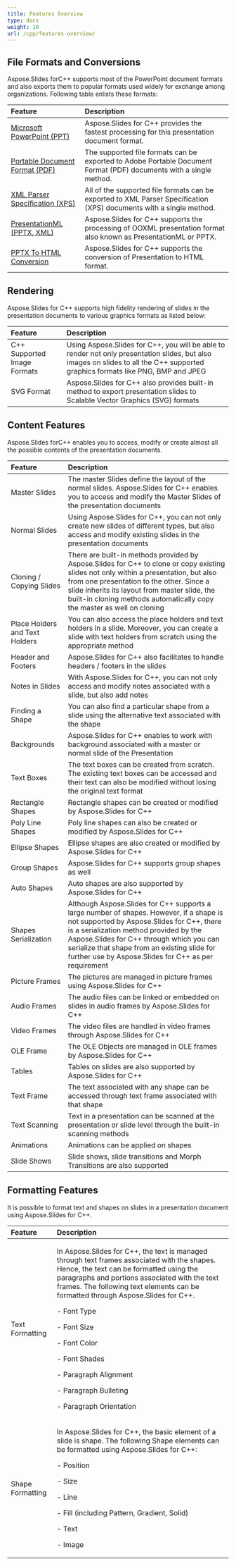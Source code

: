 ```yaml
---
title: Features Overview
type: docs
weight: 10
url: /cpp/features-overview/
---
```


## **File Formats and Conversions**
Aspose.Slides forC++ supports most of the PowerPoint document formats and also exports them to popular formats used widely for exchange among organizations. Following table enlists these formats:

|**Feature**|**Description**|
| :- | :- |
|[Microsoft PowerPoint (PPT)](/slides/cpp/microsoft-powerpoint-ppt/)|Aspose.Slides for C++ provides the fastest processing for this presentation document format.|
|[Portable Document Format (PDF)](/slides/cpp/portable-document-format-pdf/)|The supported file formats can be exported to Adobe Portable Document Format (PDF) documents with a single method.|
|[XML Parser Specification (XPS)](/slides/cpp/xml-parser-specification-xps/)|All of the supported file formats can be exported to XML Parser Specification (XPS) documents with a single method.|
|[PresentationML (PPTX, XML)](/slides/cpp/presentationml-pptx-xml/)|Aspose.Slides for C++ supports the processing of OOXML presentation format also known as PresentationML or PPTX.|
|[PPTX To HTML Conversion](/slides/cpp/convert-powerpoint-ppt-and-pptx-to-html/)|Aspose.Slides for C++ supports the conversion of Presentation to HTML format.|
## **Rendering**
Aspose.Slides for C++ supports high fidelity rendering of slides in the presentation documents to various graphics formats as listed below:

|**Feature**|**Description**|
| :- | :- |
|C++ Supported Image Formats|Using Aspose.Slides for C++, you will be able to render not only presentation slides, but also images on slides to all the C++ supported graphics formats like PNG, BMP and JPEG|
|SVG Format|Aspose.Slides for C++ also provides built-in method to export presentation slides to Scalable Vector Graphics (SVG) formats|
## **Content Features**
Aspose.Slides forC++ enables you to access, modify or create almost all the possible contents of the presentation documents.

|**Feature**|**Description**|
| :- | :- |
|Master Slides|The master Slides define the layout of the normal slides. Aspose.Slides for C++ enables you to access and modify the Master Slides of the presentation documents|
|Normal Slides|Using Aspose.Slides for C++, you can not only create new slides of different types, but also access and modify existing slides in the presentation documents|
|Cloning / Copying Slides|There are built-in methods provided by Aspose.Slides for C++ to clone or copy existing slides not only within a presentation, but also from one presentation to the other. Since a slide inherits its layout from master slide, the built-in cloning methods automatically copy the master as well on cloning|
|Place Holders and Text Holders|You can also access the place holders and text holders in a slide. Moreover, you can create a slide with text holders from scratch using the appropriate method|
|Header and Footers|Aspose.Slides for C++ also facilitates to handle headers / footers in the slides|
|Notes in Slides|With Aspose.Slides for C++, you can not only access and modify notes associated with a slide, but also add notes|
|Finding a Shape|You can also find a particular shape from a slide using the alternative text associated with the shape|
|Backgrounds|Aspose.Slides for C++ enables to work with background associated with a master or normal slide of the Presentation|
|Text Boxes|The text boxes can be created from scratch. The existing text boxes can be accessed and their text can also be modified without losing the original text format|
|Rectangle Shapes|Rectangle shapes can be created or modified by Aspose.Slides for C++|
|Poly Line Shapes|Poly line shapes can also be created or modified by Aspose.Slides for C++|
|Ellipse Shapes|Ellipse shapes are also created or modified by Aspose.Slides for C++|
|Group Shapes|Aspose.Slides for C++ supports group shapes as well|
|Auto Shapes|Auto shapes are also supported by Aspose.Slides for C++|
|Shapes Serialization|Although Aspose.Slides for C++ supports a large number of shapes. However, if a shape is not supported by Aspose.Slides for C++, there is a serialization method provided by the Aspose.Slides for C++ through which you can serialize that shape from an existing slide for further use by Aspose.Slides for C++ as per requirement|
|Picture Frames|The pictures are managed in picture frames using Aspose.Slides for C++|
|Audio Frames|The audio files can be linked or embedded on slides in audio frames by Aspose.Slides for C++|
|Video Frames|The video files are handled in video frames through Aspose.Slides for C++|
|OLE Frame|The OLE Objects are managed in OLE frames by Aspose.Slides for C++|
|Tables|Tables on slides are also supported by Aspose.Slides for C++|
|Text Frame|The text associated with any shape can be accessed through text frame associated with that shape|
|Text Scanning|Text in a presentation can be scanned at the presentation or slide level through the built-in scanning methods|
|Animations|Animations can be applied on shapes|
|Slide Shows|Slide shows, slide transitions and Morph Transitions are also supported|
## **Formatting Features**
It is possible to format text and shapes on slides in a presentation document using Aspose.Slides for C++.

|**Feature**|**Description**|
| :- | :- |
|Text Formatting|<p>In Aspose.Slides for C++, the text is managed through text frames associated with the shapes. Hence, the text can be formatted using the paragraphs and portions associated with the text frames. The following text elements can be formatted through Aspose.Slides for C++.</p><p>- Font Type</p><p>- Font Size</p><p>- Font Color</p><p>- Font Shades</p><p>- Paragraph Alignment</p><p>- Paragraph Bulleting</p><p>- Paragraph Orientation</p>|
|Shape Formatting|<p>In Aspose.Slides for C++, the basic element of a slide is shape. The following Shape elements can be formatted using Aspose.Slides for C++:</p><p>- Position</p><p>- Size</p><p>- Line</p><p>- Fill (including Pattern, Gradient, Solid)</p><p>- Text</p><p>- Image</p>|

